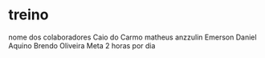 # treino
nome dos colaboradores
Caio do Carmo
matheus anzzulin
Emerson
Daniel Aquino
Brendo Oliveira
Meta 2 horas por dia 